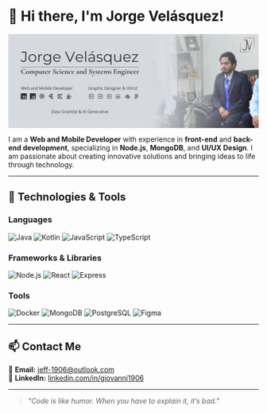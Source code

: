 # 👋 Hi there, I'm Jorge Velásquez!  

<img align="center" src="https://github.com/Giovanni1906/Giovanni1906/raw/main/github-profile.jpg"/>

I am a **Web and Mobile Developer** with experience in **front-end** and **back-end development**, specializing in **Node.js**, **MongoDB**, and **UI/UX Design**. I am passionate about creating innovative solutions and bringing ideas to life through technology.

---

## 🚀 Technologies & Tools  
### **Languages**
![Java](https://img.shields.io/badge/Java-%23ED8B00.svg?style=for-the-badge&logo=java&logoColor=white)
![Kotlin](https://img.shields.io/badge/Kotlin-%230095D5.svg?style=for-the-badge&logo=kotlin&logoColor=white)
![JavaScript](https://img.shields.io/badge/JavaScript-%23F7DF1E.svg?style=for-the-badge&logo=javascript&logoColor=black)
![TypeScript](https://img.shields.io/badge/TypeScript-%23007ACC.svg?style=for-the-badge&logo=typescript&logoColor=white)

### **Frameworks & Libraries**
![Node.js](https://img.shields.io/badge/Node.js-%23339933.svg?style=for-the-badge&logo=node.js&logoColor=white)
![React](https://img.shields.io/badge/React-%2361DAFB.svg?style=for-the-badge&logo=react&logoColor=black)
![Express](https://img.shields.io/badge/Express.js-%23000000.svg?style=for-the-badge&logo=express&logoColor=white)

### **Tools**
![Docker](https://img.shields.io/badge/Docker-%230db7ed.svg?style=for-the-badge&logo=docker&logoColor=white)
![MongoDB](https://img.shields.io/badge/MongoDB-%2347A248.svg?style=for-the-badge&logo=mongodb&logoColor=white)
![PostgreSQL](https://img.shields.io/badge/PostgreSQL-%23336791.svg?style=for-the-badge&logo=postgresql&logoColor=white)
![Figma](https://img.shields.io/badge/Figma-%23F24E1E.svg?style=for-the-badge&logo=figma&logoColor=white)

---

## 📫 Contact Me  
📧 **Email:** jeff-1906@outlook.com  
💼 **LinkedIn:** [linkedin.com/in/giovanni1906](www.linkedin.com/in/jorge-velasquez-v)  

---

> _"Code is like humor. When you have to explain it, it’s bad."_  
